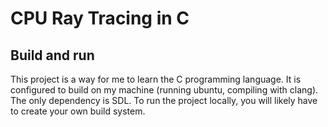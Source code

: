 # CPU Ray Tracing in C 

## Build and run
This project is a way for me to learn the C programming language. It is configured to build on 
my machine (running ubuntu, compiling with clang). The only dependency is SDL. To run the project 
locally, you will likely have to create your own build system.
